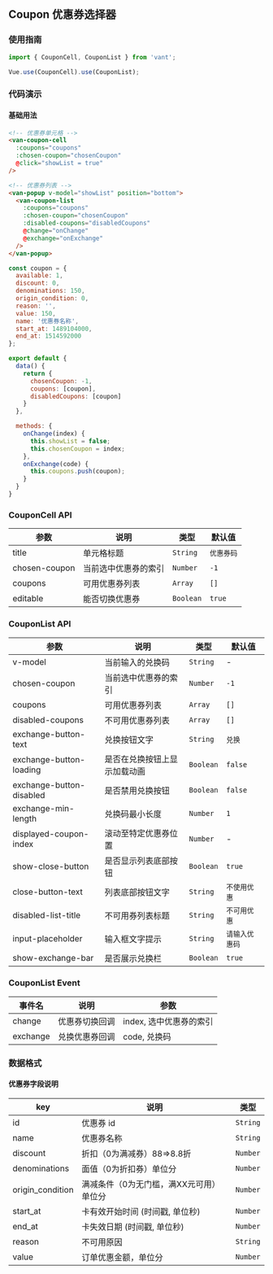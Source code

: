 ## Coupon 优惠券选择器

### 使用指南
``` javascript
import { CouponCell, CouponList } from 'vant';

Vue.use(CouponCell).use(CouponList);
```

### 代码演示

#### 基础用法

```html
<!-- 优惠券单元格 -->
<van-coupon-cell
  :coupons="coupons"
  :chosen-coupon="chosenCoupon"
  @click="showList = true"
/>

<!-- 优惠券列表 -->
<van-popup v-model="showList" position="bottom">
  <van-coupon-list
    :coupons="coupons"
    :chosen-coupon="chosenCoupon"
    :disabled-coupons="disabledCoupons"
    @change="onChange"
    @exchange="onExchange"
  />
</van-popup>
```

```javascript
const coupon = {
  available: 1,
  discount: 0,
  denominations: 150,
  origin_condition: 0,
  reason: '',
  value: 150,
  name: '优惠券名称',
  start_at: 1489104000,
  end_at: 1514592000
};

export default {
  data() {
    return {
      chosenCoupon: -1,
      coupons: [coupon],
      disabledCoupons: [coupon]
    }
  },

  methods: {
    onChange(index) {
      this.showList = false;
      this.chosenCoupon = index;
    },
    onExchange(code) {
      this.coupons.push(coupon);
    }
  }
}
```


### CouponCell API

| 参数 | 说明 | 类型 | 默认值 |
|-----------|-----------|-----------|-------------|
| title | 单元格标题 | `String` | `优惠券码` |
| chosen-coupon | 当前选中优惠券的索引 | `Number` | `-1` |
| coupons | 可用优惠券列表 | `Array` | `[]` |
| editable | 能否切换优惠券 | `Boolean` | `true` |

### CouponList API

| 参数 | 说明 | 类型 | 默认值 |
|-----------|-----------|-----------|-------------|
| v-model | 当前输入的兑换码 | `String` | - |
| chosen-coupon | 当前选中优惠券的索引 | `Number` | `-1` |
| coupons | 可用优惠券列表 | `Array` | `[]` |
| disabled-coupons | 不可用优惠券列表 | `Array` | `[]` |
| exchange-button-text | 兑换按钮文字 | `String` | `兑换` |
| exchange-button-loading | 是否在兑换按钮上显示加载动画 | `Boolean` | `false` |
| exchange-button-disabled | 是否禁用兑换按钮 | `Boolean` | `false` |
| exchange-min-length | 兑换码最小长度 | `Number` | `1` |
| displayed-coupon-index | 滚动至特定优惠券位置 | `Number` | - |
| show-close-button | 是否显示列表底部按钮 | `Boolean` | `true` |
| close-button-text | 列表底部按钮文字 | `String` | `不使用优惠` |
| disabled-list-title | 不可用券列表标题 | `String` | `不可用优惠` |
| input-placeholder | 输入框文字提示 | `String` | `请输入优惠码` |
| show-exchange-bar | 是否展示兑换栏 | `Boolean` | `true` |

### CouponList Event

| 事件名 | 说明 | 参数 |
|-----------|-----------|-----------|
| change | 优惠券切换回调 | index, 选中优惠券的索引 |
| exchange | 兑换优惠券回调 | code, 兑换码 |

### 数据格式
#### 优惠券字段说明
| key | 说明 | 类型 |
|-----------|-----------|-----------|
| id | 优惠券 id | `String` |
| name | 优惠券名称 | `String` |
| discount | 折扣（0为满减券）88=>8.8折 | `Number` |
| denominations | 面值（0为折扣券）单位分 | `Number` |
| origin_condition | 满减条件（0为无门槛，满XX元可用）单位分 | `Number` |
| start_at | 卡有效开始时间 (时间戳, 单位秒) | `Number` |
| end_at | 卡失效日期 (时间戳, 单位秒) | `Number` |
| reason | 不可用原因 | `String` |
| value | 订单优惠金额，单位分 | `Number` |
